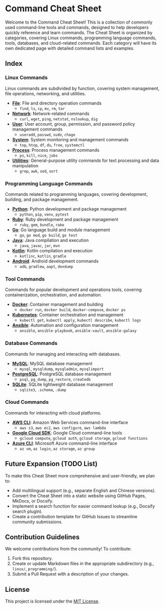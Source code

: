 # Command Cheat Sheet

Welcome to the Command Cheat Sheet! This is a collection of commonly used command-line tools and commands, designed to help developers quickly reference and learn commands. The Cheat Sheet is organized by categories, covering Linux commands, programming language commands, tools, databases, and cloud-related commands. Each category will have its own dedicated page with detailed command lists and examples.

## Index

### Linux Commands
Linux commands are subdivided by function, covering system management, file operations, networking, and utilities.

- **[File](./linux/file.md)**: File and directory operation commands
  - `find`, `ls`, `cp`, `mv`, `rm`, `tar`
- **[Network](./linux/network.md)**: Network-related commands
  - `curl`, `wget`, `ping`, `netstat`, `nslookup`, `dig`
- **[User](./linux/user.md)**: User account, group, permission, and password policy management commands
  - `useradd`, `passwd`, `sudo`, `chage`
- **[System](./linux/system/index.md)**: System monitoring and management commands
  - `top`, `htop`, `df`, `du`, `free`, `systemctl`
- **[Process](./linux/process.md)**: Process management commands
  - `ps`, `kill`, `nice`, `jobs`
- **[Utilities](./linux/utilities.md)**: General-purpose utility commands for text processing and data manipulation
  - `grep`, `awk`, `sed`, `sort`

### Programming Language Commands
Commands related to programming languages, covering development, building, and package management.

- **[Python](./programming/python.md)**: Python development and package management
  - `python`, `pip`, `venv`, `pytest`
- **[Ruby](./programming/ruby.md)**: Ruby development and package management
  - `ruby`, `gem`, `bundle`, `rake`
- **[Go](./programming/go.md)**: Go language build and module management
  - `go`, `go mod`, `go build`, `go test`
- **[Java](./programming/java.md)**: Java compilation and execution
  - `java`, `javac`, `jar`, `mvn`
- **[Kotlin](./programming/kotlin.md)**: Kotlin compilation and execution
  - `kotlinc`, `kotlin`, `gradle`
- **[Android](./programming/android.md)**: Android development commands
  - `adb`, `gradlew`, `aapt`, `dexdump`

### Tool Commands
Commands for popular development and operations tools, covering containerization, orchestration, and automation.

- **[Docker](./tools/docker.md)**: Container management and building
  - `docker run`, `docker build`, `docker-compose`, `docker ps`
- **[Kubernetes](./tools/kubernetes.md)**: Container orchestration and management
  - `kubectl get`, `kubectl apply`, `kubectl describe`, `kubectl logs`
- **[Ansible](./tools/ansible.md)**: Automation and configuration management
  - `ansible`, `ansible-playbook`, `ansible-vault`, `ansible-galaxy`

### Database Commands
Commands for managing and interacting with databases.

- **[MySQL](./databases/mysql.md)**: MySQL database management
  - `mysql`, `mysqldump`, `mysqladmin`, `mysqlimport`
- **[PostgreSQL](./databases/postgresql.md)**: PostgreSQL database management
  - `psql`, `pg_dump`, `pg_restore`, `createdb`
- **[SQLite](./databases/sqlite.md)**: SQLite lightweight database management
  - `sqlite3`, `.schema`, `.dump`

### Cloud Commands
Commands for interacting with cloud platforms.

- **[AWS CLI](./cloud/aws.md)**: Amazon Web Services command-line interface
  - `aws s3`, `aws ec2`, `aws configure`, `aws lambda`
- **[Google Cloud SDK](./cloud/gcloud.md)**: Google Cloud command-line tools
  - `gcloud compute`, `gcloud auth`, `gcloud storage`, `gcloud functions`
- **[Azure CLI](./cloud/azure.md)**: Microsoft Azure command-line interface
  - `az vm`, `az login`, `az storage`, `az group`

## Future Expansion (TODO List)
To make this Cheat Sheet more comprehensive and user-friendly, we plan to:
- Add multilingual support (e.g., separate English and Chinese versions).
- Convert the Cheat Sheet into a static website using GitHub Pages, MkDocs, or Docsify.
- Implement a search function for easier command lookup (e.g., Docsify search plugin).
- Create a contribution template for GitHub Issues to streamline community submissions.

## Contribution Guidelines
We welcome contributions from the community! To contribute:
1. Fork this repository.
2. Create or update Markdown files in the appropriate subdirectory (e.g., `linux/`, `programming/`).
3. Submit a Pull Request with a description of your changes.

## License
This project is licensed under the [MIT License](LICENSE).
